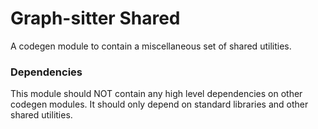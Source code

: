 # Graph-sitter Shared

A codegen module to contain a miscellaneous set of shared utilities.

### Dependencies

This module should NOT contain any high level dependencies on other codegen modules.
It should only depend on standard libraries and other shared utilities.
